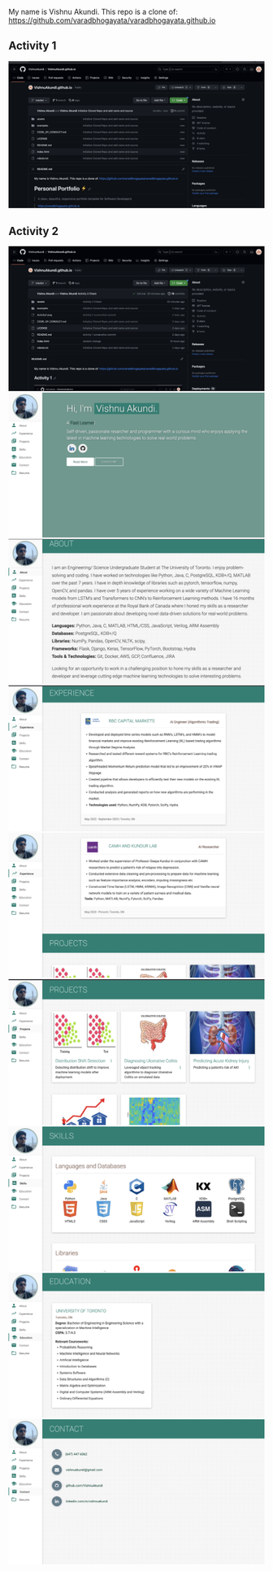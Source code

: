My name is Vishnu Akundi.
This repo is a clone of: https://github.com/varadbhogayata/varadbhogayata.github.io

## Activity 1
![My Image](Activity1.png "Activity 1")

## Activity 2
![My Image](Activity20.png "Activity 20")
![My Image](Activity21.png "Activity 21")
![My Image](Activity22.png "Activity 22")
![My Image](Activity23.png "Activity 23")
![My Image](Activity24.png "Activity 24")
![My Image](Activity25.png "Activity 25")
![My Image](Activity26.png "Activity 26")
![My Image](Activity27.png "Activity 27")
![My Image](Activity28.png "Activity 28")



